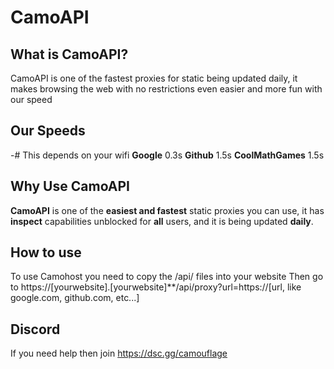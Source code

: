 # CamoAPI
## What is CamoAPI?
CamoAPI is one of the fastest proxies for static being updated daily, it makes browsing the web with no restrictions even easier and more fun with our speed
## Our Speeds
-# This depends on your wifi
**Google**
0.3s
**Github**
1.5s
**CoolMathGames**
1.5s
## Why Use CamoAPI
**CamoAPI** is one of the **easiest and fastest** static proxies you can use, it has **inspect** capabilities unblocked for **all** users, and it is being updated **daily**.
## How to use
To use Camohost you need to copy the /api/ files into your website
Then go to https://[yourwebsite].[yourwebsite]**/api/proxy?url=https://[url, like google.com, github.com, etc...]
## Discord
If you need help then join https://dsc.gg/camouflage
